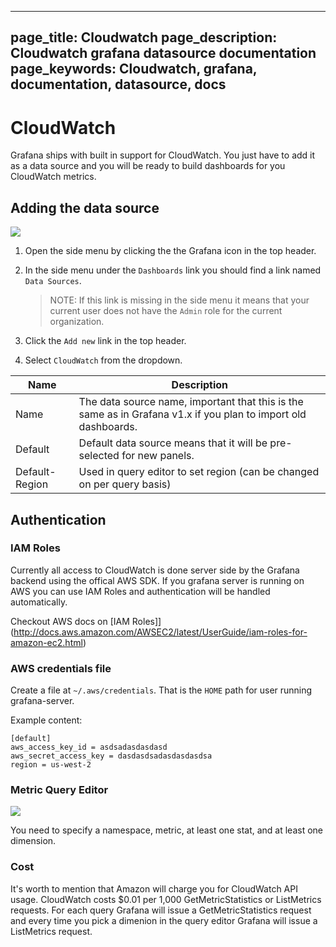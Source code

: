 ----
page_title: Cloudwatch
page_description: Cloudwatch grafana datasource documentation
page_keywords: Cloudwatch, grafana, documentation, datasource, docs
---

# CloudWatch

Grafana ships with built in support for CloudWatch. You just have to add it as a data source and you will
be ready to build dashboards for you CloudWatch metrics.

## Adding the data source
![](/img/cloudwatch/cloudwatch_add.png)

1. Open the side menu by clicking the the Grafana icon in the top header.
2. In the side menu under the `Dashboards` link you should find a link named `Data Sources`.

    > NOTE: If this link is missing in the side menu it means that your current user does not have the `Admin` role for the current organization.

3. Click the `Add new` link in the top header.
4. Select `CloudWatch` from the dropdown.

Name | Description
------------ | -------------
Name | The data source name, important that this is the same as in Grafana v1.x if you plan to import old dashboards.
Default | Default data source means that it will be pre-selected for new panels.
Default-Region | Used in query editor to set region (can be changed on per query basis)

## Authentication

### IAM Roles

Currently all access to CloudWatch is done server side by the Grafana backend using the offical AWS SDK. If you grafana
server is running on AWS you can use IAM Roles and authentication will be handled automatically.

Checkout AWS docs on [IAM Roles]](http://docs.aws.amazon.com/AWSEC2/latest/UserGuide/iam-roles-for-amazon-ec2.html)

### AWS credentials file

Create a file at `~/.aws/credentials`. That is the `HOME` path for user running grafana-server.

Example content:

    [default]
    aws_access_key_id = asdsadasdasdasd
    aws_secret_access_key = dasdasdsadasdasdasdsa
    region = us-west-2


### Metric Query Editor

![](/img/cloudwatch/query_editor.png)

You need to specify a namespace, metric, at least one stat, and at least one dimension.


### Cost

It's worth to mention that Amazon will charge you for CloudWatch API usage. CloudWatch costs
$0.01 per 1,000 GetMetricStatistics or ListMetrics requests. For each query Grafana will
issue a GetMetricStatistics request and every time you pick a dimenion in the query editor
Grafana will issue a ListMetrics request.


